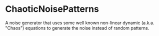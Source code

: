 # ChaoticNoisePatterns
A noise generator that uses some well known non-linear dynamic (a.k.a. "Chaos") equations to generate the noise instead of random patterns.
